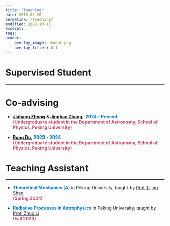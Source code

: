 ```yaml
---
title: "Teaching"
date: 2018-08-20
permalink: /teaching/
modified: 2022-10-15
excerpt:
tags:
header:
    overlay_image: header.png
    overlay_filter: 0.1 
---
```


# Supervised Student

<hr style="border:1px solid gray">

# Co-advising

* <b>[Jiahang Zhong](https://orcid.org/0009-0008-2673-1764) & [Jinghao Zhang](https://orcid.org/0009-0002-1101-2798),</b> <font color="#007DD9"><b>2024 - Present</b></font>
  <br><font color="#CF4C73"><b>(Undergraduate student in the Department of Astronomy, School of Physics, Peking University)</b></font>

* <b>[Rong Du](https://orcid.org/0009-0006-6543-6333),</b> <font color="#007DD9"><b>2023 - 2024</b></font>
  <br><font color="#CF4C73"><b>(Undergraduate student in the Department of Astronomy, School of Physics, Peking University)</b></font>

# Teaching Assistant

<hr style="border:1px solid gray">

* <span style="color: #007DD9; font-weight: bold;">Theoretical Mechanics (A)</span> in Peking University, taught by [Prof. Lijing Shao](http://friendshao.github.io/about/)
  <br><font color="#CF4C73"><b>(Spring 2024)</b></font>

* <span style="color: #007DD9; font-weight: bold;">Radiative Processes in Astrophysics</span> in Peking University, taught by [Prof. Zhuo Li](https://faculty.pku.edu.cn/lizhuo1/zh_CN/index/7734/list/index.htm)
  <br><font color="#CF4C73"><b>(Fall 2023)</b></font>


